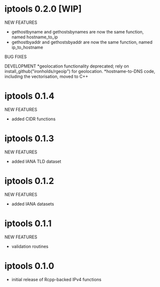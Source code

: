 iptools 0.2.0 [WIP]
=============
NEW FEATURES
* gethostbyname and gethostsbynames are now the same function, named hostname\_to\_ip
* gethostbyaddr and gethostsbyaddr are now the same function, named ip_to_hostname

BUG FIXES

DEVELOPMENT
*geolocation functionality deprecated; rely on install_github("ironholds/rgeoip") for geolocation.
*hostname-to-DNS code, including the vectorisation, moved to C++

iptools 0.1.4
=============

NEW FEATURES
* added CIDR functions

iptools 0.1.3
=============

NEW FEATURES
* added IANA TLD dataset

iptools 0.1.2
=============

NEW FEATURES
* added IANA datasets

iptools 0.1.1
============
NEW FEATURES
* validation routines

iptools 0.1.0
=============

* initial release of Rcpp-backed IPv4 functions